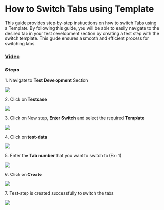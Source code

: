 # How to Switch Tabs using Template

This guide provides step-by-step instructions on how to switch Tabs using a Template. By following this guide, you will be able to easily navigate to the desired tab in your test development section by creating a test step with the switch template. This guide ensures a smooth and efficient process for switching tabs.

### [Video](https://www.loom.com/share/6c83d584b00a4e3aac68d3d309732a6b?sid=777bf658-05a7-452d-a7a8-d7244cab8e1a)

### Steps

1\. Navigate to **Test Development** Section

![](https://ajeuwbhvhr.cloudimg.io/colony-recorder.s3.amazonaws.com/files/2024-03-07/803fcf0b-75e9-4c7b-bf65-1cd0fe59f2e1/user_cropped_screenshot.jpeg?tl_px=0,0&br_px=1376,769&force_format=png&width=1120.0&wat=1&wat_opacity=0.7&wat_gravity=northwest&wat_url=https://colony-recorder.s3.us-west-1.amazonaws.com/images/watermarks/FB923C_standard.png&wat_pad=-5,174)


2\. Click on **Testcase**

![](https://ajeuwbhvhr.cloudimg.io/colony-recorder.s3.amazonaws.com/files/2024-03-06/8ac1e185-c78c-4318-8b8e-68710818632e/ascreenshot.jpeg?tl_px=0,0&br_px=1376,769&force_format=png&width=1120.0&wat=1&wat_opacity=0.7&wat_gravity=northwest&wat_url=https://colony-recorder.s3.us-west-1.amazonaws.com/images/watermarks/FB923C_standard.png&wat_pad=493,237)


3\. Click on New step, **Enter Switch** and select the required **Template**

![](https://ajeuwbhvhr.cloudimg.io/colony-recorder.s3.amazonaws.com/files/2024-03-06/fd9e4643-d6d9-43bd-a815-828f8414a134/ascreenshot.jpeg?tl_px=0,142&br_px=1376,912&force_format=png&width=1120.0&wat=1&wat_opacity=0.7&wat_gravity=northwest&wat_url=https://colony-recorder.s3.us-west-1.amazonaws.com/images/watermarks/FB923C_standard.png&wat_pad=309,377)


4\. Click on **test-data**

![](https://ajeuwbhvhr.cloudimg.io/colony-recorder.s3.amazonaws.com/files/2024-03-06/5a6837da-b0b1-4b52-bb42-29f443aa90a8/ascreenshot.jpeg?tl_px=0,40&br_px=1376,809&force_format=png&width=1120.0&wat=1&wat_opacity=0.7&wat_gravity=northwest&wat_url=https://colony-recorder.s3.us-west-1.amazonaws.com/images/watermarks/FB923C_standard.png&wat_pad=224,277)


5\. Enter the **Tab number** that you want to switch to (Ex: 1)

![](https://ajeuwbhvhr.cloudimg.io/colony-recorder.s3.amazonaws.com/files/2024-03-07/43050fc7-534c-4972-8075-5b41991f268a/user_cropped_screenshot.jpeg?tl_px=0,0&br_px=1719,912&force_format=png&width=1120.0&wat=1&wat_opacity=0.7&wat_gravity=northwest&wat_url=https://colony-recorder.s3.us-west-1.amazonaws.com/images/watermarks/FB923C_standard.png&wat_pad=145,243)


6\. Click on **Create**

![](https://ajeuwbhvhr.cloudimg.io/colony-recorder.s3.amazonaws.com/files/2024-03-07/bec16b3c-849b-4540-b0f7-7c6533143c36/File.jpeg?tl_px=200,0&br_px=1920,912&force_format=png&width=1120.0&wat=1&wat_opacity=0.7&wat_gravity=northwest&wat_url=https://colony-recorder.s3.us-west-1.amazonaws.com/images/watermarks/FB923C_standard.png&wat_pad=979,294)


7\. Test-step is created successfully to switch the tabs

![](https://ajeuwbhvhr.cloudimg.io/colony-recorder.s3.amazonaws.com/files/2024-03-07/038f8bdd-610a-4eb8-b7ba-20fe2ad68dec/user_cropped_screenshot.jpeg?tl_px=0,129&br_px=1075,730&force_format=png&wat_scale=95&wat=1&wat_opacity=0.7&wat_gravity=northwest&wat_url=https://colony-recorder.s3.us-west-1.amazonaws.com/images/watermarks/FB923C_standard.png&wat_pad=263,265)



